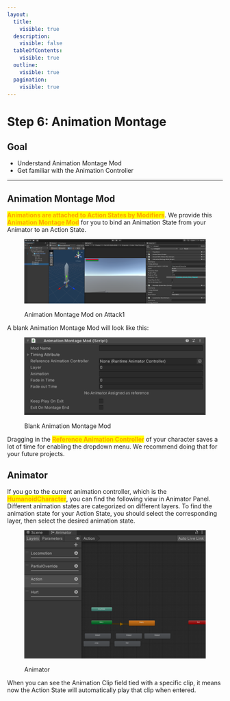 ```yaml
---
layout:
  title:
    visible: true
  description:
    visible: false
  tableOfContents:
    visible: true
  outline:
    visible: true
  pagination:
    visible: true
---
```


# Step 6: Animation Montage

## Goal

* Understand Animation Montage Mod
* Get familiar with the Animation Controller

***

## Animation Montage Mod

<mark style="color:orange;">**Animations are attached to Action States by Modifiers**</mark>. We provide this <mark style="color:orange;">**Animation Montage Mod**</mark> for you to bind an Animation State from your Animator to an Action State.

<figure><img src="../.gitbook/assets/image (41).png" alt=""><figcaption><p>Animation Montage Mod on Attack1</p></figcaption></figure>

A blank Animation Montage Mod will look like this:

<figure><img src="../.gitbook/assets/image (42).png" alt=""><figcaption><p>Blank Animation Montage Mod</p></figcaption></figure>

Dragging in the <mark style="color:orange;">**Reference Animation Controller**</mark> of your character saves a lot of time for enabling the dropdown menu. We recommend doing that for your future projects.

## Animator

If you go to the current animation controller, which is the <mark style="color:orange;">**HumanoidCharacter**</mark>, you can find the following view in Animator Panel. Different animation states are categorized on different layers. To find the animation state for your Action State, you should select the corresponding layer, then select the desired animation state.&#x20;

<figure><img src="../.gitbook/assets/image (43).png" alt=""><figcaption><p>Animator</p></figcaption></figure>

When you can see the Animation Clip field tied with a specific clip, it means now the Action State will automatically play that clip when entered.&#x20;
